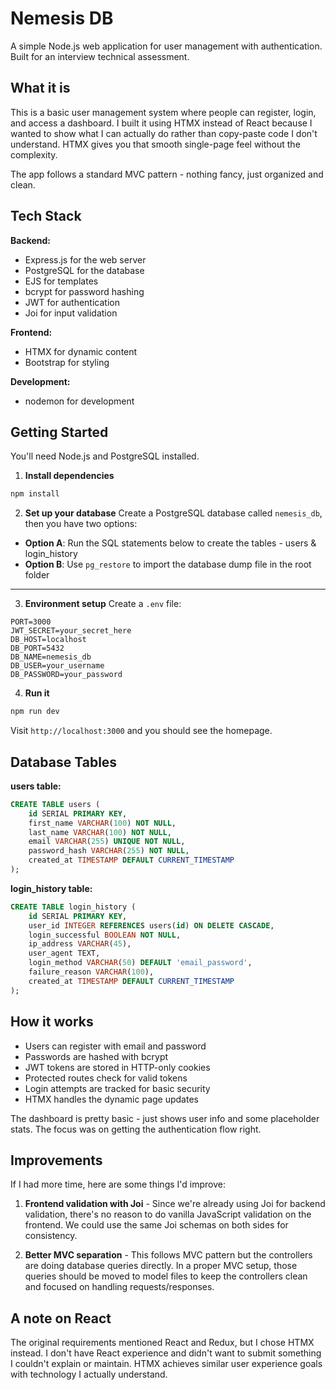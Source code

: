 # Nemesis DB

A simple Node.js web application for user management with authentication. Built for an interview technical assessment.

## What it is

This is a basic user management system where people can register, login, and access a dashboard. I built it using HTMX instead of React because I wanted to show what I can actually do rather than copy-paste code I don't understand. HTMX gives you that smooth single-page feel without the complexity.

The app follows a standard MVC pattern - nothing fancy, just organized and clean.

## Tech Stack

**Backend:**
- Express.js for the web server
- PostgreSQL for the database
- EJS for templates
- bcrypt for password hashing
- JWT for authentication
- Joi for input validation

**Frontend:**
- HTMX for dynamic content
- Bootstrap for styling

**Development:**
- nodemon for development

## Getting Started

You'll need Node.js and PostgreSQL installed.

1. **Install dependencies**
```bash
npm install
```

2. **Set up your database**
Create a PostgreSQL database called `nemesis_db`, then you have two options:

- **Option A**: Run the SQL statements below to create the tables - users & login_history
- **Option B**: Use `pg_restore` to import the database dump file in the root folder

---

3. **Environment setup**
Create a `.env` file:
```env
PORT=3000
JWT_SECRET=your_secret_here
DB_HOST=localhost
DB_PORT=5432
DB_NAME=nemesis_db
DB_USER=your_username
DB_PASSWORD=your_password
```

4. **Run it**
```bash
npm run dev
```

Visit `http://localhost:3000` and you should see the homepage.

## Database Tables

**users table:**
```sql
CREATE TABLE users (
    id SERIAL PRIMARY KEY,
    first_name VARCHAR(100) NOT NULL,
    last_name VARCHAR(100) NOT NULL,
    email VARCHAR(255) UNIQUE NOT NULL,
    password_hash VARCHAR(255) NOT NULL,
    created_at TIMESTAMP DEFAULT CURRENT_TIMESTAMP
);
```

**login_history table:**
```sql
CREATE TABLE login_history (
    id SERIAL PRIMARY KEY,
    user_id INTEGER REFERENCES users(id) ON DELETE CASCADE,
    login_successful BOOLEAN NOT NULL,
    ip_address VARCHAR(45),
    user_agent TEXT,
    login_method VARCHAR(50) DEFAULT 'email_password',
    failure_reason VARCHAR(100),
    created_at TIMESTAMP DEFAULT CURRENT_TIMESTAMP
);
```

## How it works

- Users can register with email and password
- Passwords are hashed with bcrypt
- JWT tokens are stored in HTTP-only cookies
- Protected routes check for valid tokens
- Login attempts are tracked for basic security
- HTMX handles the dynamic page updates

The dashboard is pretty basic - just shows user info and some placeholder stats. The focus was on getting the authentication flow right.

## Improvements

If I had more time, here are some things I'd improve:

1. **Frontend validation with Joi** - Since we're already using Joi for backend validation, there's no reason to do vanilla JavaScript validation on the frontend. We could use the same Joi schemas on both sides for consistency.

2. **Better MVC separation** - This follows MVC pattern but the controllers are doing database queries directly. In a proper MVC setup, those queries should be moved to model files to keep the controllers clean and focused on handling requests/responses.

## A note on React

The original requirements mentioned React and Redux, but I chose HTMX instead. I don't have React experience and didn't want to submit something I couldn't explain or maintain. HTMX achieves similar user experience goals with technology I actually understand.


